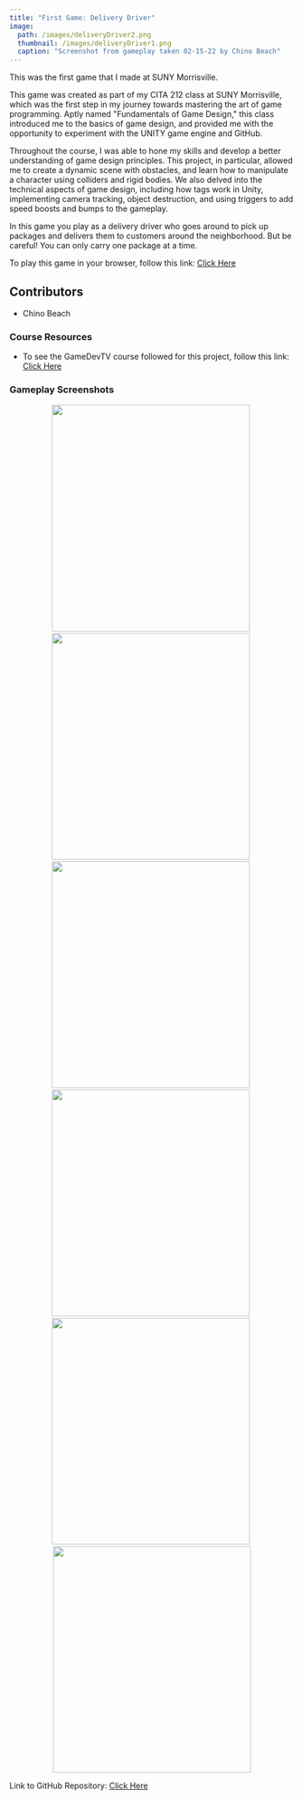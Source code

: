 ```yaml
---
title: "First Game: Delivery Driver"
image: 
  path: /images/deliveryDriver2.png
  thumbnail: /images/deliveryDriver1.png
  caption: "Screenshot from gameplay taken 02-15-22 by Chino Beach"
---
```


This was the first game that I made at SUNY Morrisville.
 
This game was created as part of my CITA 212 class at SUNY Morrisville, which was the first step in my journey towards mastering the art of game programming. Aptly named "Fundamentals of Game Design," this class introduced me to the basics of game design, and provided me with the opportunity to experiment with the UNITY game engine and GitHub.

Throughout the course, I was able to hone my skills and develop a better understanding of game design principles. This project, in particular, allowed me to create a dynamic scene with obstacles, and learn how to manipulate a character using colliders and rigid bodies. We also delved into the technical aspects of game design, including how tags work in Unity, implementing camera tracking, object destruction, and using triggers to add speed boosts and bumps to the gameplay.

In this game you play as a delivery driver who goes around to pick up packages and delivers them to customers around the neighborhood. But be careful! You can only carry one package at a time. 

To play this game in your browser, follow this link: <a href="https://chinobeach.itch.io/deliverydriver">Click Here</a> 

## Contributors
* Chino Beach

### Course Resources
* To see the GameDevTV course followed for this project, follow this link: <a href="https://www.gamedev.tv/courses/enrolled/1394720">Click Here</a> 



### Gameplay Screenshots
<div align="center">

  <img src="/images/deliveryDriver1.png" alt="" width="350" height="400">&nbsp;
  <img src="/images/deliveryDriver2.png" alt="" width="350" height="400">&nbsp;
  <img src="/images/deliveryDriver3.png" alt="" width="350" height="400">&nbsp; 
  <img src="/images/deliveryDriver4.png" alt="" width="350" height="400">&nbsp;
  <img src="/images/deliveryDriver5.png" alt="" width="350" height="400">&nbsp;
  <img src="/images/deliveryDriver6.png" alt="" width="350" height="400"> 

</div>


Link to GitHub Repository: <a href="https://github.com/ChinoBeach/BeachDeliveryDriver/commits/master">Click Here</a>
